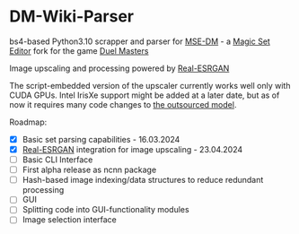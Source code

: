 # DM-Wiki-Parser
bs4-based Python3.10 scrapper and parser for [MSE-DM](https://github.com/LotusPenguin/MSE-DM) - a [Magic Set Editor](https://github.com/twanvl/MagicSetEditor2) fork for the game [Duel Masters](https://duelmasters.fandom.com/wiki/Duel_Masters_Wiki)

Image upscaling and processing powered by [Real-ESRGAN](https://github.com/xinntao/Real-ESRGAN/)

The script-embedded version of the upscaler currently works well only with CUDA GPUs. Intel IrisXe support might be added at a later date, but as of now it requires many code changes to [the outsourced model](https://github.com/xinntao/Real-ESRGAN/).

Roadmap:
- [x] Basic set parsing capabilities - 16.03.2024
- [x] [Real-ESRGAN](https://github.com/xinntao/Real-ESRGAN/) integration for image upscaling - 23.04.2024
- [ ] Basic CLI Interface
- [ ] First alpha release as ncnn package
- [ ] Hash-based image indexing/data structures to reduce redundant processing
- [ ] GUI
- [ ] Splitting code into GUI-functionality modules
- [ ] Image selection interface

